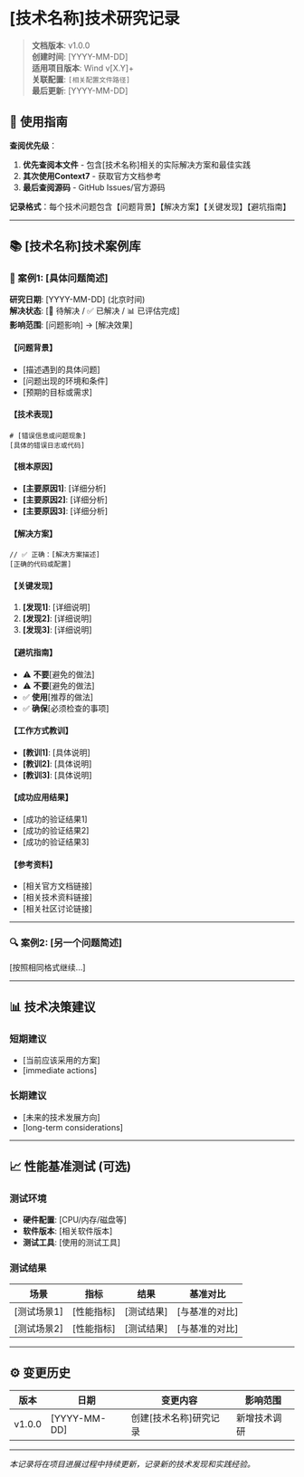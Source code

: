 # [技术名称]技术研究记录

> **文档版本**: v1.0.0  
> **创建时间**: [YYYY-MM-DD]  
> **适用项目版本**: Wind v[X.Y]+  
> **关联配置**: `[相关配置文件路径]`  
> **最后更新**: [YYYY-MM-DD]  

## 🎯 使用指南
**查阅优先级**：
1. **优先查阅本文件** - 包含[技术名称]相关的实际解决方案和最佳实践
2. **其次使用Context7** - 获取官方文档参考
3. **最后查阅源码** - GitHub Issues/官方源码

**记录格式**：每个技术问题包含【问题背景】【解决方案】【关键发现】【避坑指南】

---

## 📚 [技术名称]技术案例库

### 🚨 案例1: [具体问题简述]

**研究日期**: [YYYY-MM-DD] (北京时间)  
**解决状态**: [🚧 待解决 / ✅ 已解决 / 📊 已评估完成]  
**影响范围**: [问题影响] → [解决效果]

#### 【问题背景】
- [描述遇到的具体问题]
- [问题出现的环境和条件]
- [预期的目标或需求]

#### 【技术表现】
```[language]
# [错误信息或问题现象]
[具体的错误日志或代码]
```

#### 【根本原因】
- **[主要原因1]**: [详细分析]
- **[主要原因2]**: [详细分析]
- **[主要原因3]**: [详细分析]

#### 【解决方案】
```[language]
// ✅ 正确：[解决方案描述]
[正确的代码或配置]
```

#### 【关键发现】
1. **[发现1]**: [详细说明]
2. **[发现2]**: [详细说明]
3. **[发现3]**: [详细说明]

#### 【避坑指南】
- ⚠️ **不要**[避免的做法]
- ⚠️ **不要**[避免的做法]
- ✅ **使用**[推荐的做法]
- ✅ **确保**[必须检查的事项]

#### 【工作方式教训】
- **[教训1]**: [具体说明]
- **[教训2]**: [具体说明]
- **[教训3]**: [具体说明]

#### 【成功应用结果】
- [成功的验证结果1]
- [成功的验证结果2]
- [成功的验证结果3]

#### 【参考资料】
- [相关官方文档链接]
- [相关技术资料链接]
- [相关社区讨论链接]

---

### 🔍 案例2: [另一个问题简述]

[按照相同格式继续...]

---

## 📊 技术决策建议

### 短期建议
- [当前应该采用的方案]
- [immediate actions]

### 长期建议  
- [未来的技术发展方向]
- [long-term considerations]

---

## 📈 性能基准测试 (可选)

### 测试环境
- **硬件配置**: [CPU/内存/磁盘等]
- **软件版本**: [相关软件版本]
- **测试工具**: [使用的测试工具]

### 测试结果
| 场景 | 指标 | 结果 | 基准对比 |
|------|------|------|----------|
| [测试场景1] | [性能指标] | [测试结果] | [与基准的对比] |
| [测试场景2] | [性能指标] | [测试结果] | [与基准的对比] |

---

## ⚙️ 变更历史

| 版本 | 日期 | 变更内容 | 影响范围 |
|------|------|----------|----------|
| v1.0.0 | [YYYY-MM-DD] | 创建[技术名称]研究记录 | 新增技术调研 |

---

*本记录将在项目进展过程中持续更新，记录新的技术发现和实践经验。*